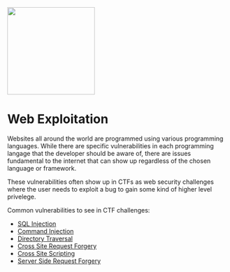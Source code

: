 <img class="no-zoom pull-right" width="200px" src="/images/web.png">

# Web Exploitation

Websites all around the world are programmed using various programming languages. While there are specific vulnerabilities in each programming langage that the developer should be aware of, there are issues fundamental to the internet that can show up regardless of the chosen language or framework.

These vulnerabilities often show up in CTFs as web security challenges where the user needs to exploit a bug to gain some kind of higher level privelege.

Common vulnerabilities to see in CTF challenges:

 * [SQL Injection](/web-exploitation/sql-injection/what-is-sql-injection/)
 * [Command Injection](/web-exploitation/command-injection/what-is-command-injection/)
 * [Directory Traversal](/web-exploitation/directory-traversal/what-is-directory-traversal/)
 * [Cross Site Request Forgery](/web-exploitation/cross-site-request-forgery/what-is-cross-site-request-forgery/)
 * [Cross Site Scripting](/web-exploitation/cross-site-scripting/what-is-cross-site-scripting/)
 * [Server Side Request Forgery](/web-exploitation/server-side-request-forgery/what-is-server-side-request-forgery/)

